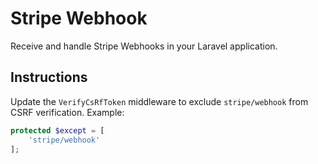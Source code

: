 # Stripe Webhook

Receive and handle Stripe Webhooks in your Laravel application.

## Instructions

Update the `VerifyCsRfToken` middleware to exclude `stripe/webhook` from CSRF verification. Example:

```php
protected $except = [
    'stripe/webhook'
];
```
